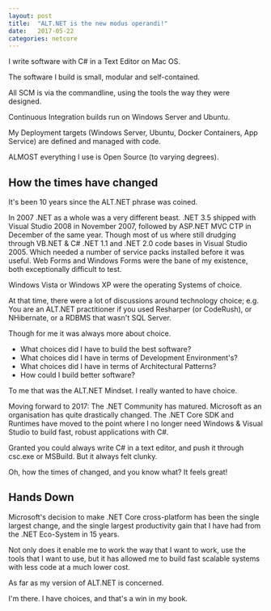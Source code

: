 ```yaml
---
layout: post
title:  "ALT.NET is the new modus operandi!"
date:   2017-05-22
categories: netcore
---
```


I write software with C# in a Text Editor on Mac OS.

The software I build is small, modular and self-contained.

All SCM is via the commandline, using the tools the way they were designed.

Continuous Integration builds run on Windows Server and Ubuntu.

My Deployment targets (Windows Server, Ubuntu, Docker Containers, App Service) are defined and managed with code.

ALMOST everything I use is Open Source (to varying degrees).

## How the times have changed

It's been 10 years since the ALT.NET phrase was coined.

In 2007 .NET as a whole was a very different beast. .NET 3.5 shipped with Visual Studio 2008 in November 2007, followed by ASP.NET MVC CTP in December of the same year. Though most of us where still drudging through VB.NET & C# .NET 1.1 and .NET 2.0 code bases in Visual Studio 2005. Which needed a number of service packs installed before it was useful. Web Forms and Windows Forms were the bane of my existence, both exceptionally difficult to test.

Windows Vista or Windows XP were the operating Systems of choice.

At that time, there were a lot of discussions around technology choice; e.g. You are an ALT.NET practitioner if you used Resharper (or CodeRush), or NHibernate, or a RDBMS that wasn't SQL Server.

Though for me it was always more about choice.

- What choices did I have to build the best software?
- What choices did I have in terms of Development Environment's?
- What choices did I have in terms of Architectural Patterns?
- How could I build better software?

To me that was the ALT.NET Mindset. I really wanted to have choice.

Moving forward to 2017:  The .NET Community has matured. Microsoft as an organisation has quite drastically changed. The .NET Core SDK and Runtimes have moved to the point where I no longer need Windows & Visual Studio to build fast, robust applications with C#.

Granted you could always write C# in a text editor, and push it through csc.exe or MSBuild. But it always felt clunky.

Oh, how the times of changed, and you know what? It feels great!

## Hands Down

Microsoft's decision to make .NET Core cross-platform has been the single largest change, and the single largest productivity gain that I have had from the .NET Eco-System in 15 years.

Not only does it enable me to work the way that I want to work, use the tools that I want to use, but it has allowed me to build fast scalable systems with less code at a much lower cost.

As far as my version of ALT.NET is concerned.

I'm there. I have choices, and that's a win in my book.
